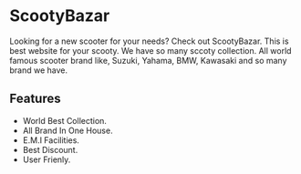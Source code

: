 # ScootyBazar

Looking for a new scooter for your needs? Check out ScootyBazar. This is best website
for your scooty. We have so many sccoty collection. All world famous scooter brand like,
Suzuki, Yahama, BMW, Kawasaki and so many brand we have.

## Features

- World Best Collection.
- All Brand In One House.
- E.M.I Facilities.
- Best Discount.
- User Frienly.
